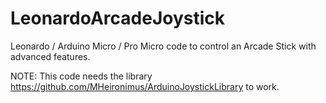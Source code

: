 # LeonardoArcadeJoystick

Leonardo / Arduino Micro / Pro Micro code to control an Arcade Stick with advanced features.

NOTE: This code needs the library https://github.com/MHeironimus/ArduinoJoystickLibrary to work.
